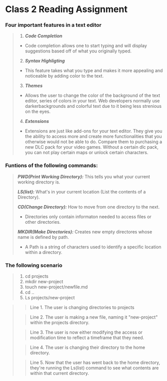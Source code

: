 # Class 2 Reading Assignment
### Four important features in a text editor
> 1. ***Code Completion***
>   - Code completion allows one to start typing and will display suggestions based off of what you originally typed.
> 2. ***Syntax Highligting***
>   - This feature takes what you type and makes it more appealing and noticeable by adding color to the text.
> 3. ***Themes***
>   * Allows the user to change the color of the background of the text editor, series of colors in your text. Web developers normally use darkerbackgrounds and colorful text due to it being less strenious on the eyes.
> 4. ***Extensions***
>   * Extensions are just like add-ons for your text editor. They give you the ability to access more and create more functionalities that you otherwise would not be able to do. Compare them to purchasing a new DLC pack for your video games. Without a certain dlc pack, you can not play certain maps or unlock certain characters. 

### Funtions of the following commands:
> ***PWD(Print Working Directory):*** This tells you what your current working directory is.
> 
> ***LS(list):*** What's in your current location (List the contents of a Directory).
> 
> ***CD(Change Directory):*** How to move from one directory to the next.  
>   * Directories only contain informaton needed to access files or other directories.
>   
>   ***MKDIR(Make Directories):*** Creates new empty directores whose name is defined by path.
>   * A Path is a string of characters used to identify a specific location within a directory.

### The following scenario ###
> 1. cd projects
> 2. mkdir new-project
> 3. touch new-project/newfile.md
> 4. cd ..
> 5. Ls projects/new-project

>> Line 1. The user is changing directories to projects
> 
>>Line 2. The user is making a new file, naming it "new-project" within the projects directory.
> 
>> Line 3. The user is now either modifying the access or modification time to reflect a timeframe that they need.
> 
>> Line 4. The user is changing their directory to the home directory.
> 
>> Line 5. Now that the user has went back to the home directory, they're running the Ls(list) command to see what contents are within that current directory. 
